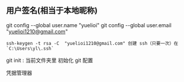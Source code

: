 ## 用户签名(相当于本地昵称)

git config --global user.name "yuelioi"
git config --global user.email "yuelioi1210@gmail.com"

```ssh
ssh-keygen -t rsa -C  "yuelioi1210@gmail.com" 创建 ssh（只要一次）在 `C:\Users\yl\.ssh`
```

git init : 当前文件夹里 初始化 git 配置

凭据管理器
